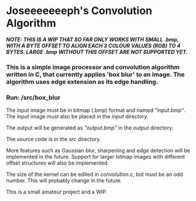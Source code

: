 # Joseeeeeeeph's Convolution Algorithm 

**_NOTE: THIS IS A WIP THAT SO FAR ONLY WORKS WITH SMALL .bmp, WITH A BYTE OFFSET TO ALIGN EACH 3 COLOUR VALUES (RGB) TO 4 BYTES. LARGE .bmp WITHOUT THIS OFFSET ARE NOT SUPPORTED YET._**

### This is a simple image processor and convolution algorithm written in C, that currently applies 'box blur' to an image. The algorithm uses edge extension as its edge handling.

### Run: /src/box_blur

The input image must be in bitmap (.bmp) format and named _"input.bmp"_. The input image must also be placed in the _input_ directory.

The output will be generated as _"output.bmp"_ in the _output_ directory.

The source code is in the _src_ directory.

More features such as Gaussian blur, sharpening and edge detection will be implemented in the future. Support for larger bitmap images with different offset structures will also be implemented.

The size of the kernel can be edited in _convolution.c_, but must be an odd number. This will probably change in the future.

This is a small amateur project and a WIP.
